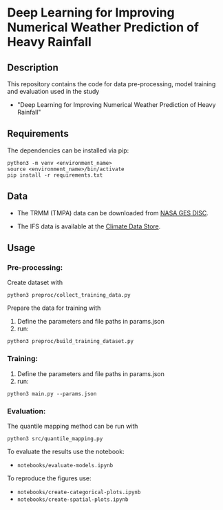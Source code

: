 # Deep Learning for Improving Numerical Weather Prediction of Heavy Rainfall

## Description
This repository contains the code for data pre-processing, model training and evaluation used in the study

  - "Deep Learning for Improving Numerical Weather Prediction of Heavy Rainfall"


## Requirements
The dependencies can be installed via pip:

```
python3 -m venv <environment_name>
source <environment_name>/bin/activate
pip install -r requirements.txt
```

## Data

- The TRMM (TMPA) data can be downloaded from [NASA GES DISC](https://disc.gsfc.nasa.gov/datasets/TRMM_3B42_7/summary).

- The IFS data is available at the [Climate Data Store](https://cds.climate.copernicus.eu/cdsapp#!/dataset/reanalysis-era5-pressure-levels?tab=form).

## Usage
### Pre-processing:

Create dataset with

```
python3 preproc/collect_training_data.py
```


Prepare the data for training with
1. Define the parameters and file paths in params.json
2. run: 

```
python3 preproc/build_training_dataset.py
```

### Training:
1. Define the parameters and file paths in params.json
2. run: 

```
python3 main.py --params.json
```

### Evaluation:

The quantile mapping method can be run with
```
python3 src/quantile_mapping.py
```

To evaluate the results use the notebook:

- `notebooks/evaluate-models.ipynb`

To reproduce the figures use:
- `notebooks/create-categorical-plots.ipynb`
- `notebooks/create-spatial-plots.ipynb`
